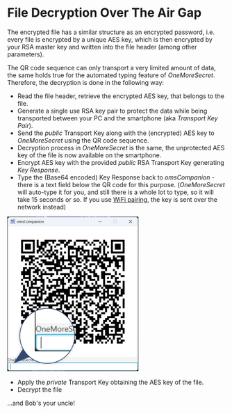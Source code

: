 # File Decryption Over The Air Gap
The encrypted file has a similar structure as an encrypted password, i.e. every file is encrypted by a unique AES key, which is then encrypted by your RSA master key and written into the file header (among other parameters). 

The QR code sequence can only transport a very limited amount of data, the same holds true for the automated typing feature of *OneMoreSecret*. Therefore, the decryption is done in the following way: 

- Read the file header, retrieve the encrypted AES key, that belongs to the file.
- Generate a single use RSA key pair to protect the data while being transported between your PC and the smartphone (aka *Transport Key Pair*).
- Send the *public* Transport Key along with the (encrypted) AES key to *OneMoreSecret* using the QR code sequence. 
- Decryption process in *OneMoreSecret* is the same, the unprotected AES key of the file is now available on the smartphone.
- Encrypt AES key with the provided *public* RSA Transport Key generating *Key Response*.
- Type the (Base64 encoded) Key Response back to *omsCompanion* - there is a text field below the QR code for this purpose. (*OneMoreSecret* will auto-type it for you, and still there is a whole lot to type, so it will take 15 seconds or so. If you use [WiFi pairing](wifi_pairing.md), the key is sent over the network instead)

![](./readme_images/QR_pop_up_text_entry.png)

- Apply the *private* Transport Key obtaining the AES key of the file.
- Decrypt the file

...and Bob's your uncle!